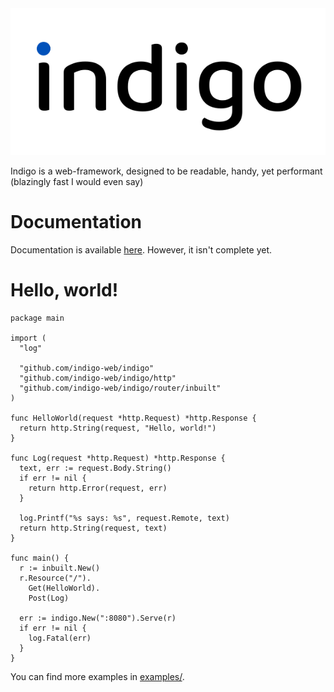 <img src="indigo.svg" alt="This is just a logo" title="What are you looking for?"/>

Indigo is a web-framework, designed to be readable, handy, yet performant (blazingly fast I would even say)

# Documentation

Documentation is available [here](https://floordiv.gitbook.io/indigo/). However, it isn't complete yet.

# Hello, world!

```golang
package main

import (
  "log"
  
  "github.com/indigo-web/indigo"
  "github.com/indigo-web/indigo/http"
  "github.com/indigo-web/indigo/router/inbuilt"
)

func HelloWorld(request *http.Request) *http.Response {
  return http.String(request, "Hello, world!")
}

func Log(request *http.Request) *http.Response {
  text, err := request.Body.String()
  if err != nil {
    return http.Error(request, err)
  }
	
  log.Printf("%s says: %s", request.Remote, text)
  return http.String(request, text)
}

func main() {
  r := inbuilt.New()
  r.Resource("/").
    Get(HelloWorld).
    Post(Log)

  err := indigo.New(":8080").Serve(r)
  if err != nil {
    log.Fatal(err)
  }
}
```

You can find more examples in [examples/](https://github.com/indigo-web/indigo/tree/master/examples).
